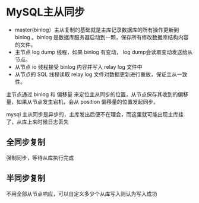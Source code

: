# MySQL主从同步

- master(binlog）主从复制的基础就是主库记录数据库的所有操作更新到 binlog 。binlog 是数据库服务器启动到一颗，保存所有修改数据库结构内容的文件。
- 主节点 log dump 线程，如果 binlog 有变动， log dump会读取变动发送给从节点。
- 从节点 io 线程接受 binlog 内容并写入 relay log 文件中
- 从节点的 SQL 线程读取 relay log 文件对数据更新进行重放，保证主从一致性。

主节点通过 binlog  和 偏移量 来定位主从同步的位置，从节点保存其收到的偏移量，如果从节点发生宕机，会从 position 偏移量的位置发起同步。

mysql 主从同步是异步的，主库发出后便不在理会，而这里就可能出现主库挂了，从库上来时候日志丢失

## 全同步复制

强制同步，等待从库执行完成

## 半同步复制

不用全部从节点响应，可以自定义多少个从库写入则认为写入成功